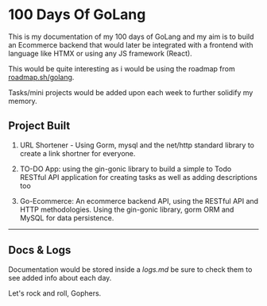 # 100 Days Of GoLang

This is my documentation of my 100 days of GoLang and my aim is to build an Ecommerce backend that would later be integrated with a frontend with language like HTMX or using any JS framework (React).

This would be quite interesting as i would be using the roadmap from [roadmap.sh/golang](https://roadmap.sh/golang).

Tasks/mini projects would be added upon each week to further solidify my memory.

## Project Built
1. URL Shortener - Using Gorm, mysql and the net/http standard library to create a link shortner for everyone.

2. TO-DO App: using the gin-gonic library to build a simple to Todo RESTful API application for creating tasks as well as adding descriptions too

3. Go-Ecommerce: An ecommerce backend API, using the RESTful API and HTTP methodologies. Using the gin-gonic library, gorm ORM and MySQL for data persistence.

---
## Docs & Logs
Documentation would be stored inside a *logs.md* be sure to check them to see added info about each day.

Let's rock and roll, Gophers.
